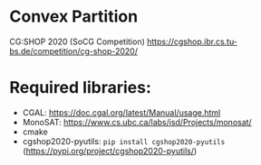 # Convex Partition
CG:SHOP 2020 (SoCG Competition)
https://cgshop.ibr.cs.tu-bs.de/competition/cg-shop-2020/

# Required libraries:
- CGAL: https://doc.cgal.org/latest/Manual/usage.html
- MonoSAT: https://www.cs.ubc.ca/labs/isd/Projects/monosat/
- cmake
- cgshop2020-pyutils: `pip install cgshop2020-pyutils` (https://pypi.org/project/cgshop2020-pyutils/)
